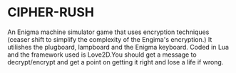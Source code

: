 # CIPHER-RUSH
An Enigma machine simulator game that uses encryption techniques (ceaser shift to simplify the complexity of the Engima's encryption.) It utilishes the plugboard, lampboard and the Enigma keyboard. Coded in Lua and the framework used is Love2D.You should get a message to decrypt/encrypt and get a point on getting it right and lose a life if wrong.
